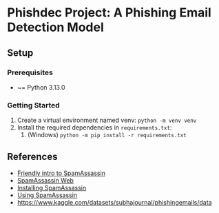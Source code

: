 # Phishdec Project: A Phishing Email Detection Model

## Setup
### Prerequisites
* ~= Python 3.13.0

### Getting Started
1. Create a virtual environment named venv: `python -m venv venv`
1. Install the required dependencies in `requirements.txt`:
    1. (Windows) `python -m pip install -r requirements.txt`

## References
* [Friendly intro to SpamAssassin](https://www.mailercheck.com/articles/spamassassin-score)
* [SpamAssassin Web](https://bz.apache.org/SpamAssassin/)
* [Installing SpamAssassin](https://cwiki.apache.org/confluence/display/SPAMASSASSIN/SpamAssassin)
* [Using SpamAssassin](https://cwiki.apache.org/confluence/display/SPAMASSASSIN/UsingSpamAssassin)
* https://www.kaggle.com/datasets/subhajournal/phishingemails/data
